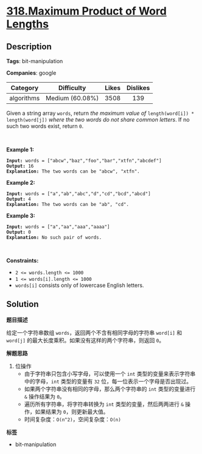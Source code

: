 # [318.Maximum Product of Word Lengths](https://leetcode.com/problems/maximum-product-of-word-lengths/description/)

## Description

**Tags**: bit-manipulation

**Companies**: google

|  Category  |   Difficulty    | Likes | Dislikes |
| :--------: | :-------------: | :---: | :------: |
| algorithms | Medium (60.08%) | 3508  |   139    |

<p>Given a string array <code>words</code>, return <em>the maximum value of</em> <code>length(word[i]) * length(word[j])</code> <em>where the two words do not share common letters</em>. If no such two words exist, return <code>0</code>.</p>
<p>&nbsp;</p>
<p><strong class="example">Example 1:</strong></p>
<pre><code><strong>Input:</strong> words = [&quot;abcw&quot;,&quot;baz&quot;,&quot;foo&quot;,&quot;bar&quot;,&quot;xtfn&quot;,&quot;abcdef&quot;]
<strong>Output:</strong> 16
<strong>Explanation:</strong> The two words can be &quot;abcw&quot;, &quot;xtfn&quot;.</code></pre>
<p><strong class="example">Example 2:</strong></p>
<pre><code><strong>Input:</strong> words = [&quot;a&quot;,&quot;ab&quot;,&quot;abc&quot;,&quot;d&quot;,&quot;cd&quot;,&quot;bcd&quot;,&quot;abcd&quot;]
<strong>Output:</strong> 4
<strong>Explanation:</strong> The two words can be &quot;ab&quot;, &quot;cd&quot;.</code></pre>
<p><strong class="example">Example 3:</strong></p>
<pre><code><strong>Input:</strong> words = [&quot;a&quot;,&quot;aa&quot;,&quot;aaa&quot;,&quot;aaaa&quot;]
<strong>Output:</strong> 0
<strong>Explanation:</strong> No such pair of words.</code></pre>
<p>&nbsp;</p>
<p><strong>Constraints:</strong></p>
<ul>
  <li><code>2 &lt;= words.length &lt;= 1000</code></li>
  <li><code>1 &lt;= words[i].length &lt;= 1000</code></li>
  <li><code>words[i]</code> consists only of lowercase English letters.</li>
</ul>

## Solution

**题目描述**

给定一个字符串数组 `words`，返回两个不含有相同字母的字符串 `word[i]` 和 `word[j]` 的最大长度乘积。如果没有这样的两个字符串，则返回 `0`。

**解题思路**

1. 位操作
   - 由于字符串只包含小写字母，可以使用一个 `int` 类型的变量来表示字符串中的字母，`int` 类型的变量有 `32` 位，每一位表示一个字母是否出现过。
   - 如果两个字符串没有相同的字母，那么两个字符串的 `int` 类型的变量进行 `&` 操作结果为 `0`。
   - 遍历所有字符串，将字符串转换为 `int` 类型的变量，然后两两进行 `&` 操作，如果结果为 `0`，则更新最大值。
   - 时间复杂度：`O(n^2)`，空间复杂度：`O(n)`

**标签**

- bit-manipulation

